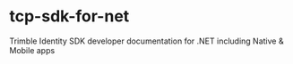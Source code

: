 # tcp-sdk-for-net
Trimble Identity SDK developer documentation for .NET including Native &amp; Mobile apps
